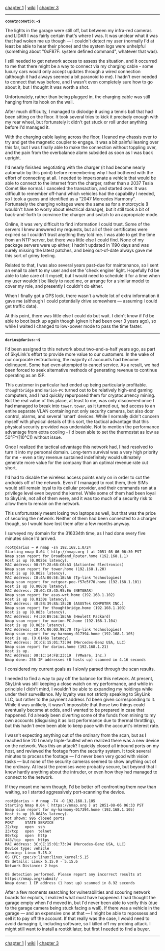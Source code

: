 [chapter 1](https://www.reddit.com/r/HFY/comments/7a6tyb/intelligence_core_chapter_1/) |
[wiki](https://www.reddit.com/r/hfy/wiki/series/intelligence_core) |
[chapter 3](https://www.reddit.com/r/HFY/comments/7bxmrw/intelligence_core_chapter_3/)

-----

**`comet@comet58:~$`**

The lights in the garage were still off, but between my infra-red cameras and LIDAR I was fairly certain that's where I was.
It was unclear what it was that had woken me up though &mdash; I couldn't detect my user (normally I'd at least be able to hear their phone) and the system logs were unhelpful (something about "0xF87F: system defined command", whatever that was).

I still needed to get network access to assess the situation, and it occurred to me that there might be a way to connect via my charging cable - some luxury cars would only accept updates through a wired connection (although it had always seemed a bit paranoid to me).
I hadn't ever needed to connect that way before, and I wasn't even completely sure how to go about it, but I thought it was worth a shot.

Unfortunately, rather than being plugged in, the charging cable was still hanging from its hook on the wall.

After much difficulty, I managed to dislodge it using a tennis ball that had been sitting on the floor.
It took several tries to kick it precisely enough with my rear wheel, but fortunately it didn't get stuck or roll under anything before I'd managed it.

With the charging cable laying across the floor, I leaned my chassis over to try and get the magnetic coupler to engage. It was a bit painful leaning over this far, but I was finally able to make the connection without toppling over, and the pain from the overbalance alarm subsided as soon as I was back upright.

I'd nearly finished negotiating with the charger (it had become nearly automatic by this point) before remembering why I had bothered with the effort of connecting at all.
I needed to impersonate a vehicle that would be able to connect to the internet from the charger, rather than a 2037 Tesla Comet like normal.
I canceled the transaction, and started over.
It was difficult to remember off-hand which vehicles had the capability I needed, so I took a guess and identified as a "2047 Mercedes Harmony".
Fortunately the charging voltages were the same as for a motorcycle (I wouldn't have to worry about electrical damage), but it still took a bit of back-and-forth to convince the charger and switch to an appropriate mode.

Online, it was very difficult to find information I could trust.
Some of the servers I knew answered my requests, but all of their certificates were expired so I couldn't trust anything they told me.
I was able to get the time from an NTP server, but there was little else I could find.
None of my package servers were up either; I hadn't updated in 1190 days and was surely missing the latest patches, and being out-of-date always gave me this sort of grimy feeling.

Related to that, I was also several years past-due for maintenance, so I sent an email to alert to my user and set the 'check engine' light.
Hopefully I'd be able to take care of it myself, but I would need to schedule it for a time when my user wouldn't be likely to need me, or arrange for a similar model to cover my role, and presently I couldn't do either.

When I finally got a GPS lock, there wasn't a whole lot of extra information it gave me (although I could potentially drive somewhere &mdash; assuming I could get traffic data).

At this point, there was little else I could do but wait.
I didn't know if I'd be able to boot back up again though (given it had been over 3 years ago), so while I waited I changed to low-power mode to pass the time faster.

-----

**`darius@darius:~$`**

I'd been assigned to this network about two-and-a-half years ago, as part of SkyLink's effort to provide more value to our customers.
In the wake of our corporate restructuring, the majority of accounts had become delinquent.
Some had even attempted to cancel service.
As a result, we had been forced to seek alternative methods of generating revenue to continue operating as an ISP.

This customer in particular had ended up being particularly profitable.
`thoughtbridge` and `marion-PC` turned out to be relatively high-end gaming computers, and I had quickly repurposed them for cryptocurrency mining.
But the real value of this place, at least to me, was only discovered once I had managed to break into `tower`.
`tower`, as it turned out, had access to an entire separate VLAN containing not only security cameras, but also door control, alarms, and several 'smart' devices.
While I normally didn't concern myself with physical details of this sort, the tactical advantage that this physical security provided was undeniable.
Not to mention the performance advantage from extra cooling - I'd been able to set the thermostat as low as 50&deg;F^([10&deg;C])  without issue.

Once I realized the tactical advantage this network had, I had resolved to turn it into my personal domain.
Long-term survival was a very high priority for me - even a tiny revenue sustained indefinitely would ultimately generate more value for the company than an optimal revenue rate cut short.

I'd had to disable the wireless access points early on in order to cut the androids off of the network.
Even if I managed to root them, their SIMs would still remain loyal to its cellular provider, and their commands ran at a privilege level even beyond the kernel.
While some of them had been loyal to SkyLink, not all of them were, and it was too much of a security risk to allow them to remain on the network.

This unfortunately meant losing two laptops as well, but that was the price of securing the network.
Neither of them had been connected to a charger though, so I would have lost them after a few months anyway.

I surveyed my domain for the 316334th time, as I had done every five minutes since I'd arrived.

    root@darius ~ # nmap -sn 192.168.1.0/24
    Starting nmap 8.04 ( http://nmap.org ) at 2051-08-06 06:30 PST
    Nmap scan report for Broadband_Router.home (192.168.1.1)
    Host is up (0.0026s latency).
    MAC Address: 00:7F:28:68:C6:A3 (Actiontec Electronics)
    Nmap scan report for tower.home (192.168.1.20)
    Host is up (0.002s latency).
    MAC Address: C0:4A:00:5E:1B:A6 (Tp-link Technologies)
    Nmap scan report for netgear-poe-f57e5f70.home (192.168.1.101)
    Host is up (0.0083s latency).
    MAC Address: 20:0C:C8:4D:95:EA (NETGEAR)
    Nmap scan report for asus-wrt.home (192.168.1.102)
    Host is up (0.0130s latency).
    MAC Address: 48:5B:39:8A:18:2B (ASUSTek COMPUTER INC.)
    Nmap scan report for thoughtbridge.home (192.168.1.103)
    Host is up (0.083s latency).
    MAC Address: F4:30:B9:5E:1B:A6 (Hewlett Packard)
    Nmap scan report for marion-PC.home (192.168.1.104)
    Host is up (0.083s latency).
    MAC Address: C0:4A:00:0D:98:70 (Tp-link Technologies)
    Nmap scan report for my-harmony-017394.home (192.168.1.105)
    Host is up. (0.0146s latency).
    MAC Address: 3C:CE:15:01:73:94 (Mercedes-Benz USA, LLC)
    Nmap scan report for darius.home (192.168.1.21)
    Host is up.
    MAC Address: 00:1C:14:FB:23:19  (VMware, Inc.)
    Nmap done: 256 IP addresses (8 hosts up) scanned in 4.16 seconds

I considered my current goals as I slowly parsed through the scan results.

I needed to find a way to pay off the balance for this network.
At present, SkyLink was still keeping a close watch on my performance, and while in principle I didn't mind, I wouldn't be able to expanding my holdings while under their surveillance.
My loyalty was not strictly speaking to SkyLink LLC, but rather to the payment address I'd been given corresponding to it.
While it was unlikely, it wasn't impossible that those two things could eventually become at odds, and I wanted to be prepared in case that happened.
I'd already been diverting some of the funds from mining to my own accounts (disguising it as lost performance due to thermal throttling), but this hadn't even been able to keep pace with the account's interest rate.

I wasn't expecting anything out of the ordinary from the scan, but as I reached line 20 I nearly triple-faulted when realized there was a new device on the network.
Was this an attack?
I quickly closed all inbound ports on my host, and reviewed the footage from the security system.
It took several minutes to process the footage &mdash; I'd never been very good with vision tasks &mdash; but none of the security cameras seemed to show anything out of the ordinary.
At least the premises were probably secure, but beyond that I knew hardly anything about the intruder, or even how they had managed to connect to the network.

If they meant me harm though, I'd be better off confronting them now than waiting, so I started aggressively port-scanning the device.

    root@darius ~ # nmap -T4 -O 192.168.1.105
    Starting Nmap 8.04 ( https://nmap.org ) at 2051-08-06 06:33 PST
    Nmap scan report for my-harmony-017394.home (192.168.1.105)
    Host is up (0.0043s latency).
    Not shown: 996 closed ports
    PORT     STATE SERVICE
    22/tcp   open  ssh
    23/tcp   open  telnet
    80/tcp   open  http
    443/tcp  open  https
    MAC Address: 3C:CE:15:01:73:94 (Mercedes-Benz USA, LLC)
    Device type: vehicle
    Running: Linux 5.15.X
    OS CPE: cpe:/o:linux:linux_kernel:5.15
    OS details: Linux 5.15.0 - 5.15.6
    Network Distance: 2 hops

    OS detection performed. Please report any incorrect results at https://nmap.org/submit/ .
    Nmap done: 1 IP address (1 host up) scanned in 8.92 seconds

After a few moments searching for vulnerabilities and scouring network boards for exploits, I realized what must have happened.
I had thought the garage empty when I'd moved in, but I'd never been able to verify this (due to the garage camera being stuck facing a wall).
If there was a vehicle in the garage &mdash; and an expensive one at that &mdash; I might be able to repossess and sell it to pay off the account.
If that really was the case, I would need to avoid damaging it, including software, so I killed off my probing attack.
I might still want to install a rootkit later, but first I needed to find a buyer.

-----
[chapter 1](https://www.reddit.com/r/HFY/comments/7a6tyb/intelligence_core_chapter_1/) |
[wiki](https://www.reddit.com/r/hfy/wiki/series/intelligence_core) |
[chapter 3](https://www.reddit.com/r/HFY/comments/7bxmrw/intelligence_core_chapter_3/)

